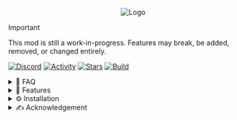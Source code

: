 <p align="center"><img src="docs/Logo.gif" alt="Logo"/></p>

> [!IMPORTANT]
> This mod is still a work-in-progress. Features may break, be added, removed, or changed entirely.

[![Discord](https://img.shields.io/discord/978692248013275287?style=flat-square&logo=discord&label=Discord)](https://discord.gg/UbbCs2kywd)
[![Activity](https://img.shields.io/github/commit-activity/w/Odex64/SFR?style=flat-square&logo=Github&label=Activity)](https://github.com/Odex64/SFR/activity)
[![Stars](https://img.shields.io/github/stars/Odex64/SFR?style=flat-square&logo=Github&label=Stars)](https://github.com/Odex64/SFR/stargazers)
[![Build](https://img.shields.io/github/actions/workflow/status/Odex64/SFR/build.yml?style=flat-square&logo=github&label=Build)](https://github.com/Odex64/SFR/actions/workflows/build.yml)

<details>
<summary>📖 FAQ</summary>

## About

**Superfighters Redux** is an open-source mod for [Superfighters Deluxe](https://mythologicinteractive.com/SuperfightersDeluxe). It adds new content and tweaks existing mechanics for a more engaging and dynamic game experience.

## Do you have the developers' consent?

Yes, we do. However, please read the full [license](https://github.com/Odex64/SFR/blob/master/LICENSE) for detailed clarification.

</details>

<details>
<summary>🚀 Features</summary>

## Skins

Explore a plethora of new items and colors you can equip. Some skins even feature a tertiary color option.

![Skins Preview #1](docs/SkinsPreview1.gif)
![Skins Preview #2](docs/SkinsPreview2.gif)

## Weapons

Discover tons of new weapons and makeshift items, each with unique mechanics and effects.

![Weapons](docs/Weapons.gif)

## Tiles

Unleash your creativity with a vast collection of new tiles and colors, perfect for custom level design.

![Tiles](docs/Tiles.gif)

## Much More

Enjoy new music, sounds, triggers, gore effects, increased slots, special items, and various other enhancements.

</details>

<details>
<summary>⚙️ Installation</summary>

## Download

You can download the latest version of Superfighters Redux [here](https://github.com/Odex64/SFR/releases).

## Setup

1. Extract the downloaded archive into your `Superfighters Deluxe` folder. If you have a previous SFR installation, ensure it is deleted first.
2. Open Steam and change `Superfighters Deluxe` launch options to `cmd /k "%command%\..\SFR.exe"`.

</details>

<details>
<summary>✍️ Acknowledgement</summary>

## Special thanks

- To the developers of [Superfighters Deluxe](https://mythologicinteractive.com/SuperfightersDeluxe).
- [Argón](https://github.com/TheOriginalArgon) (Coder).
- Motto73 (Coder).
- [Near Huscarl](https://github.com/NearHuscarl) (Items editor).
- Shock (Artist).
- Dxse (Artist).
- KLI (Artist).
- Casey (Artist).
- Danila015 (Artist).
- Eiga (Balancement, Organizer).
- Samwow (Composer).
- Mimyuu (Special fonts).
- Heapons (Moderator, Tester).
- Olv (Moderator, Tester).
- GoreDemon (Tester).
- Pricey (Tester).
- Emmet Brown (Tester).
- Dark (Tester).
- Everyone else who contributed.

## Forks

- [SFDCT](https://github.com/Liokindy/SFDCT) - A mod compatible with vanilla clients with some QoL enhancements.

</details>
